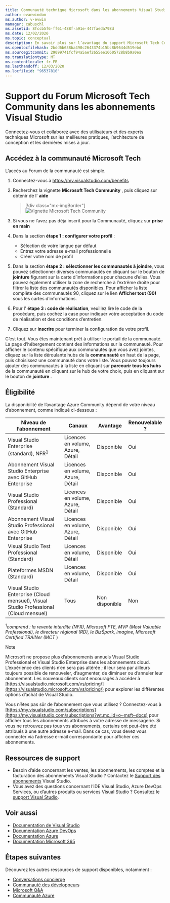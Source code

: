 ```yaml
---
title: Communauté technique Microsoft dans les abonnements Visual Studio | Microsoft Docs
author: evanwindom
ms.author: v-evwin
manager: cabuschl
ms.assetid: 8fccb5f6-ff61-488f-a91e-447faeda798d
ms.date: 12/02/2020
ms.topic: conceptual
description: En savoir plus sur l’avantage du support Microsoft Tech Community Forum inclus dans les abonnements Visual Studio sélectionnés.
ms.openlocfilehash: 2bdd6b638ba490c2643374b15bc8b9644d519ebd
ms.sourcegitcommit: 29099741fcf94a5aef2655ee16605728b8b9a0ea
ms.translationtype: MT
ms.contentlocale: fr-FR
ms.lasthandoff: 12/03/2020
ms.locfileid: "96537810"
---
```

# <a name="microsoft-tech-community-forum-support-in-visual-studio-subscriptions"></a>Support du Forum Microsoft Tech Community dans les abonnements Visual Studio
Connectez-vous et collaborez avec des utilisateurs et des experts techniques Microsoft sur les meilleures pratiques, l’architecture de conception et les dernières mises à jour.


## <a name="access-the-microsoft-tech-community"></a>Accédez à la communauté Microsoft Tech 
L’accès au Forum de la communauté est simple.  

1. Connectez-vous à <https://my.visualstudio.com/benefits>
0. Recherchez la vignette **Microsoft Tech Community** , puis cliquez sur obtenir de l' **aide**

    > [!div class="mx-imgBorder"]
    > ![Vignette Microsoft Tech Community](_img/vs-tech-community/vs-tech-community-tile.png "Cliquez sur « obtenir de l’aide » sur la vignette Microsoft Tech Community")

0. Si vous ne l’avez pas déjà inscrit pour la Communauté, cliquez sur **prise en main**
0. Dans la section **étape 1 : configurer votre profil** :
   - Sélection de votre langue par défaut
   - Entrez votre adresse e-mail professionnelle
   - Créer votre nom de profil 
0. Dans la section **étape 2 : sélectionner les communautés à joindre**, vous pouvez sélectionner diverses communautés en cliquant sur le bouton de **jointure** figurant sur la carte d’informations pour chacune d’elles.  Vous pouvez également utiliser la zone de recherche à l’extrême droite pour filtrer la liste des communautés disponibles.  Pour afficher la liste complète des communautés 90, cliquez sur le lien **Afficher tout (90)** sous les cartes d’informations. 
0. Pour l' **étape 3 : code de réalisation**, veuillez lire le code de la procédure, puis cochez la case pour indiquer votre acceptation du code de réalisation et des conditions d’entretien.
0. Cliquez sur **inscrire** pour terminer la configuration de votre profil.

C’est tout.  Vous êtes maintenant prêt à utiliser le portail de la communauté.  La page d’hébergement contient des informations sur la communauté.  Pour afficher le contenu spécifique aux communautés que vous avez jointes, cliquez sur la liste déroulante hubs de la **communauté** en haut de la page, puis choisissez une communauté dans votre liste.  Vous pouvez toujours ajouter des communautés à la liste en cliquant sur **parcourir tous les hubs** de la communauté en cliquant sur le hub de votre choix, puis en cliquant sur le bouton de **jointure** . 

## <a name="eligibility"></a>Éligibilité
La disponibilité de l’avantage Azure Community dépend de votre niveau d’abonnement, comme indiqué ci-dessous :

|                                          Niveau de l’abonnement                                           |     Canaux      |    Avantage    | Renouvelable ? |
|-------------------------------------------------------------------------------------------------------|-------------------|---------------|------------|
|                           Visual Studio Enterprise (standard), NFR<sup>1</sup>                            | Licences en volume, Azure, Détail |   Disponible    |    Oui     |
|                           Abonnement Visual Studio Enterprise avec GitHub Enterprise                           | Licences en volume, Azure, Détail |   Disponible    |    Oui     |
|                          Visual Studio Professional (Standard)                          | Licences en volume, Azure, Détail |   Disponible    |    Oui     |
|                          Abonnement Visual Studio Professional avec GitHub Enterprise                          | Licences en volume, Azure, Détail |   Disponible    |    Oui     |
|                              Visual Studio Test Professional (Standard)                               |    Licences en volume, Détail     |   Disponible    |    Oui     |
|                                       Plateformes MSDN (Standard)                                       |    Licences en volume, Détail     |   Disponible    |    Oui     |
| Visual Studio Enterprise (Cloud mensuel), Visual Studio Professional (Cloud mensuel)|        Tous        | Non disponible |     Non     |

<sup>1</sup>*comprend : la revente interdite (NFR), Microsoft FTE, MVP (Most Valuable Professional), le directeur régional (RD), le BizSpark, imagine, Microsoft Certified TRAINer (MCT* )  

> [!NOTE]
> Microsoft ne propose plus d’abonnements annuels Visual Studio Professional et Visual Studio Enterprise dans les abonnements cloud. L’expérience des clients n’en sera pas altérée ; il leur sera par ailleurs toujours possible de renouveler, d’augmenter, de diminuer ou d’annuler leur abonnement. Les nouveaux clients sont encouragés à accéder à [https://visualstudio.microsoft.com/vs/pricing/](https://visualstudio.microsoft.com/vs/pricing/) pour explorer les différentes options d’achat de Visual Studio.

Vous n’êtes pas sûr de l’abonnement que vous utilisez ?  Connectez-vous à [https://my.visualstudio.com/subscriptions](https://my.visualstudio.com/subscriptions?wt.mc_id=o~msft~docs) pour afficher tous les abonnements attribués à votre adresse de messagerie. Si vous ne retrouvez pas tous vos abonnements, certains ont peut-être été attribués à une autre adresse e-mail.  Dans ce cas, vous devez vous connecter via l’adresse e-mail correspondante pour afficher ces abonnements.

## <a name="support-resources"></a>Ressources de support
- Besoin d’aide concernant les ventes, les abonnements, les comptes et la facturation des abonnements Visual Studio ?  Contactez le [Support des abonnements](https://visualstudio.microsoft.com/subscriptions/support/) Visual Studio.
- Vous avez des questions concernant l’IDE Visual Studio, Azure DevOps Services, ou d’autres produits ou services Visual Studio ?  Consultez le [support Visual Studio](https://visualstudio.microsoft.com/support/).

## <a name="see-also"></a>Voir aussi
- [Documentation de Visual Studio](/visualstudio/)
- [Documentation Azure DevOps](/azure/devops/)
- [Documentation Azure](/azure/)
- [Documentation Microsoft 365](/microsoft-365/)

## <a name="next-steps"></a>Étapes suivantes
Découvrez les autres ressources de support disponibles, notamment :
- [Conversations concierge](vs-concierge-chat.md)
- [Communauté des développeurs](vs-developer-community.md)
- [Microsoft Q&A](vs-microsoft-qa.md)
- [Communauté Azure](vs-azure-community.md)